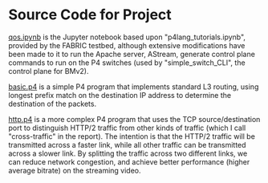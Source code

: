 # Source Code for Project

[qos.ipynb](qos.ipynb) is the Jupyter notebook based upon "p4lang_tutorials.ipynb", provided by the FABRIC testbed, although extensive modifications have been made to it to run the Apache server, AStream, generate control plane commands to run on the P4 switches (used by "simple_switch_CLI", the control plane for BMv2). 

[basic.p4](basic.p4) is a simple P4 program that implements standard L3 routing, using longest prefix match on the destination IP address to determine the destination of the packets. 

[http.p4](http2.p4) is a more complex P4 program that uses the TCP source/destination port to distinguish HTTP/2 traffic from other kinds of traffic (which I call "cross-traffic" in the report). The intention is that the HTTP/2 traffic will be transmitted across a faster link, while all other traffic can be transmitted across a slower link. By splitting the traffic across two different links, we can reduce network congestion, and achieve better performance (higher average bitrate) on the streaming video.
